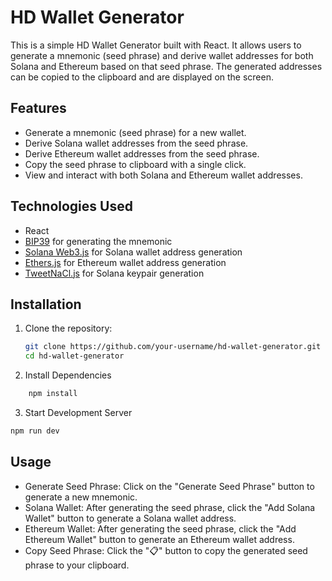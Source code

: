 # HD Wallet Generator

This is a simple HD Wallet Generator built with React. It allows users to generate a mnemonic (seed phrase) and derive wallet addresses for both Solana and Ethereum based on that seed phrase. The generated addresses can be copied to the clipboard and are displayed on the screen.

## Features

- Generate a mnemonic (seed phrase) for a new wallet.
- Derive Solana wallet addresses from the seed phrase.
- Derive Ethereum wallet addresses from the seed phrase.
- Copy the seed phrase to clipboard with a single click.
- View and interact with both Solana and Ethereum wallet addresses.

## Technologies Used

- React
- [BIP39](https://github.com/bitcoinjs/bip39) for generating the mnemonic
- [Solana Web3.js](https://github.com/solana-labs/solana-web3.js) for Solana wallet address generation
- [Ethers.js](https://github.com/ethers-io/ethers.js/) for Ethereum wallet address generation
- [TweetNaCl.js](https://github.com/dchest/tweetnacl-js) for Solana keypair generation

## Installation

1. Clone the repository:

   ```bash
   git clone https://github.com/your-username/hd-wallet-generator.git
   cd hd-wallet-generator
    ```
2. Install Dependencies
```bash
    npm install
```
3. Start Development Server
```bash 
npm run dev 
```

## Usage 

- Generate Seed Phrase: Click on the "Generate Seed Phrase" button to generate a new mnemonic.
- Solana Wallet: After generating the seed phrase, click the "Add Solana Wallet" button to generate a Solana wallet address.
- Ethereum Wallet: After generating the seed phrase, click the "Add Ethereum Wallet" button to generate an Ethereum wallet address.
- Copy Seed Phrase: Click the "📋" button to copy the generated seed phrase to your clipboard.
